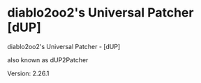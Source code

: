 # diablo2oo2's Universal Patcher [dUP]

diablo2oo2's Universal Patcher - [dUP]

also known as dUP2Patcher

Version: 2.26.1
